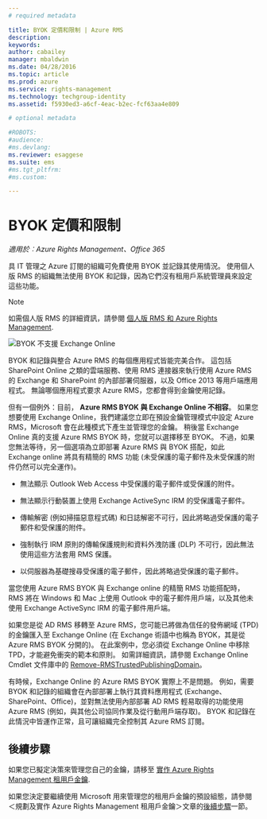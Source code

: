 ```yaml
---
# required metadata

title: BYOK 定價和限制 | Azure RMS
description:
keywords:
author: cabailey
manager: mbaldwin
ms.date: 04/28/2016
ms.topic: article
ms.prod: azure
ms.service: rights-management
ms.technology: techgroup-identity
ms.assetid: f5930ed3-a6cf-4eac-b2ec-fcf63aa4e809

# optional metadata

#ROBOTS:
#audience:
#ms.devlang:
ms.reviewer: esaggese
ms.suite: ems
#ms.tgt_pltfrm:
#ms.custom:

---
```


# BYOK 定價和限制

*適用於︰Azure Rights Management、Office 365*


具 IT 管理之 Azure 訂閱的組織可免費使用 BYOK 並記錄其使用情況。 使用個人版 RMS 的組織無法使用 BYOK 和記錄，因為它們沒有租用戶系統管理員來設定這些功能。


> [!NOTE]
> 如需個人版 RMS 的詳細資訊，請參閱 [個人版 RMS 和 Azure Rights Management](../understand-explore/rms-for-individuals.md).

![BYOK 不支援 Exchange Online](../media/RMS_BYOK_noExchange.png)

BYOK 和記錄與整合 Azure RMS 的每個應用程式皆能完美合作。 這包括 SharePoint Online 之類的雲端服務、使用 RMS 連接器來執行使用 Azure RMS 的 Exchange 和 SharePoint 的內部部署伺服器，以及 Office 2013 等用戶端應用程式。 無論哪個應用程式要求 Azure RMS，您都會得到金鑰使用記錄。

但有一個例外：目前， **Azure RMS BYOK 與 Exchange Online 不相容**。  如果您想要使用 Exchange Online，我們建議您立即在預設金鑰管理模式中設定 Azure RMS，Microsoft 會在此種模式下產生並管理您的金鑰。 稍後當 Exchange Online 真的支援 Azure RMS BYOK 時，您就可以選擇移至 BYOK。 不過，如果您無法等待，另一個選項為立即部署 Azure RMS 與 BYOK 搭配，如此 Exchange online 將具有精簡的 RMS 功能 (未受保護的電子郵件及未受保護的附件仍然可以完全運作)。

-   無法顯示 Outlook Web Access 中受保護的電子郵件或受保護的附件。

-   無法顯示行動裝置上使用 Exchange ActiveSync IRM 的受保護電子郵件。

-   傳輸解密 (例如掃描惡意程式碼) 和日誌解密不可行，因此將略過受保護的電子郵件和受保護的附件。

-   強制執行 IRM 原則的傳輸保護規則和資料外洩防護 (DLP) 不可行，因此無法使用這些方法套用 RMS 保護。

-   以伺服器為基礎搜尋受保護的電子郵件，因此將略過受保護的電子郵件。

當您使用 Azure RMS BYOK 與 Exchange online 的精簡 RMS 功能搭配時，RMS 將在 Windows 和 Mac 上使用 Outlook 中的電子郵件用戶端，以及其他未使用 Exchange ActiveSync IRM 的電子郵件用戶端。

如果您是從 AD RMS 移轉至 Azure RMS，您可能已將做為信任的發佈網域 (TPD) 的金鑰匯入至 Exchange Online (在 Exchange 術語中也稱為 BYOK，其是從 Azure RMS BYOK 分開的)。 在此案例中，您必須從 Exchange Online 中移除 TPD，才能避免衝突的範本和原則。 如需詳細資訊，請參閱 Exchange Online Cmdlet 文件庫中的 [Remove-RMSTrustedPublishingDomain](https://technet.microsoft.com/library/jj200720%28v=exchg.150%29.aspx)。

有時候，Exchange Online 的 Azure RMS BYOK 實際上不是問題。 例如，需要 BYOK 和記錄的組織會在內部部署上執行其資料應用程式 (Exchange、SharePoint、Office)，並對無法使用內部部署 AD RMS 輕易取得的功能使用 Azure RMS (例如，與其他公司協同作業及從行動用戶端存取)。 BYOK 和記錄在此情況中皆運作正常，且可讓組織完全控制其 Azure RMS 訂閱。

## 後續步驟

如果您已擬定決策來管理您自己的金鑰，請移至 [實作 Azure Rights Management 租用戶金鑰](plan-implement-tenant-key.md#implementing-your-azure-rights-management-tenant-key).

如果您決定要繼續使用 Microsoft 用來管理您的租用戶金鑰的預設組態，請參閱＜規劃及實作 Azure Rights Management 租用戶金鑰＞文章的[後續步驟](plan-implement-tenant-key.md#next-steps)一節。



<!--HONumber=Apr16_HO4-->


